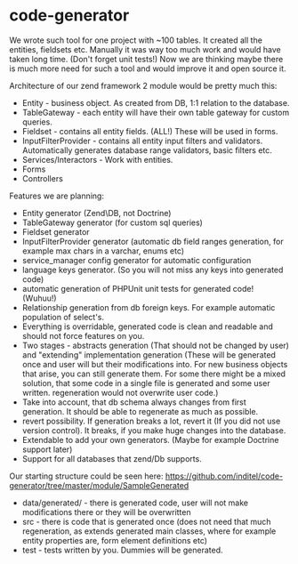code-generator
==============

We wrote such tool for one project with ~100 tables. It created all the entities, fieldsets etc. Manually it was way too much work and would have taken long time. (Don't forget unit tests!) Now we are thinking maybe there is much more need for such a tool and would improve it and open source it.

Architecture of our zend framework 2 module would be pretty much this:
* Entity - business object. As created from DB, 1:1 relation to the database.
* TableGateway - each entity will have their own table gateway for custom queries.
* Fieldset - contains all entity fields. (ALL!) These will be used in forms.
* InputFilterProvider - contains all entity input filters and validators. Automatically generates database range validators, basic filters etc.
* Services/Interactors - Work with entities.
* Forms
* Controllers

Features we are planning:
* Entity generator (Zend\DB, not Doctrine)
* TableGateway generator (for custom sql queries)
* Fieldset generator
* InputFilterProvider generator (automatic db field ranges generation, for example max chars in a varchar, enums etc)
* service_manager config generator for automatic configuration
* language keys generator. (So you will not miss any keys into generated code)
* automatic generation of PHPUnit unit tests for generated code! (Wuhuu!)
* Relationship generation from db foreign keys. For example automatic population of select's.
* Everything is overridable, generated code is clean and readable and should not force features on you.
* Two stages - abstracts generation (That should not be changed by user) and "extending" implementation generation (These will be generated once and user will but their modifications into. For new business objects that arise, you can still generate them. For some there might be a mixed solution, that some code in a single file is generated and some user written. regeneration would not overwrite user code.)
* Take into account, that db schema always changes from first generation. It should be able to regenerate as much as possible.
* revert possibility. If generation breaks a lot, revert it (If you did not use version control). It breaks, if you make huge changes into the database.
* Extendable to add your own generators. (Maybe for example Doctrine support later)
* Support for all databases that zend/Db supports.

Our starting structure could be seen here: https://github.com/inditel/code-generator/tree/master/module/SampleGenerated
* data/generated/ - there is generated code, user will not make modifications there or they will be overwritten
* src - there is code that is generated once (does not need that much regeneration, as extends generated main classes, where for example entity properties are, form element definitions etc)
* test - tests written by you. Dummies will be generated.